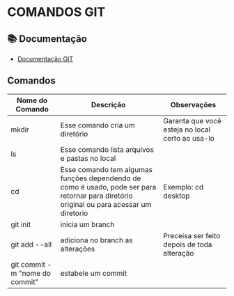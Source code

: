 # COMANDOS GIT
## 📚 Documentação
 - [Documentação GIT](https://git-scm.com/doc)

 ## Comandos
 |Nome do Comando| Descrição| Observações|
 |---------------|-----------|------------|
 |mkdir| Esse comando cria um diretório| Garanta que você esteja no local certo ao usa-lo|
 |ls|Esse comando lista arquivos e pastas no local||
 |cd| Esse comando tem algumas funções dependendo de como é usado, pode ser para retornar para diretório original ou para acessar um diretorio| Exemplo: cd desktop|
 |git init| inicia um branch||
 |git add --all| adiciona no branch as alterações|Preceisa ser feito depois de toda alteração|
 |git commit -m "nome do commit"|estabele um commit||
